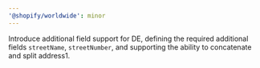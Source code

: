 ```yaml
---
'@shopify/worldwide': minor
---
```


Introduce additional field support for DE, defining the required additional fields `streetName`, `streetNumber`, and supporting the ability to concatenate and split address1.
